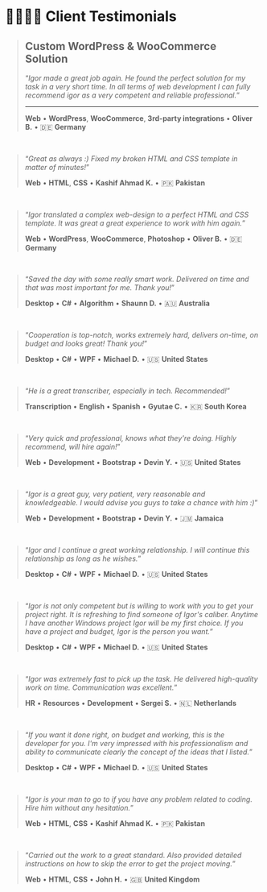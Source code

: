 # 🫱🏼‍🫲🏾 Client Testimonials

> ## Custom WordPress & WooCommerce Solution
>
> “_Igor made a great job again. He found the perfect solution for my task in a very short time. In all terms of web development I can fully recommend igor as a very competent and reliable professional._”
>
> ---
>
> **Web** • **WordPress**, **WooCommerce**, **3rd-party integrations** • **Oliver B.** • 🇩🇪 **Germany**

<br>

> “_Great as always :) Fixed my broken HTML and CSS template in matter of minutes!_”
>
> **Web** • **HTML**, **CSS** • **Kashif Ahmad K.** • 🇵🇰 **Pakistan**

<br>

> “_Igor translated a complex web-design to a perfect HTML and CSS template. It was great a great experience to work with him again._”
>
> **Web** • **WordPress**, **WooCommerce**, **Photoshop** • **Oliver B.** • 🇩🇪 **Germany**

<br>

> “_Saved the day with some really smart work. Delivered on time and that was most important for me. Thank you!_”
>
> **Desktop** • **C#** • **Algorithm** • **Shaunn D.** • 🇦🇺 **Australia**

<br>

> “_Cooperation is top-notch, works extremely hard, delivers on-time, on budget and looks great! Thank you!_”
>
> **Desktop** • **C#** • **WPF** • **Michael D.** • 🇺🇸 **United States**

<br>

> “_He is a great transcriber, especially in tech. Recommended!_”
>
> **Transcription** • **English** • **Spanish** • **Gyutae C.** • 🇰🇷 **South Korea**

<br>

> “_Very quick and professional, knows what they're doing. Highly recommend, will hire again!_”
>
> **Web** • **Development** • **Bootstrap** • **Devin Y.** • 🇺🇸 **United States**

<br>

> “_Igor is a great guy, very patient, very reasonable and knowledgeable. I would advise you guys to take a chance with him :)_”
>
> **Web** • **Development** • **Bootstrap** • **Devin Y.** • 🇯🇲 **Jamaica**

<br>

> “_Igor and I continue a great working relationship. I will continue this relationship as long as he wishes._”
>
> **Desktop** • **C#** • **WPF** • **Michael D.** • 🇺🇸 **United States**

<br>

> “_Igor is not only competent but is willing to work with you to get your project right. It is refreshing to find someone of Igor's caliber. Anytime I have another Windows project Igor will be my first choice. If you have a project and budget, Igor is the person you want._”
>
> **Desktop** • **C#** • **WPF** • **Michael D.** • 🇺🇸 **United States**

<br>

> “_Igor was extremely fast to pick up the task. He delivered high-quality work on time. Communication was excellent._”
>
> **HR** • **Resources** • **Development** • **Sergei S.** • 🇳🇱 **Netherlands**

<br>

> “_If you want it done right, on budget and working, this is the developer for you. I'm very impressed with his professionalism and ability to communicate clearly the concept of the ideas that I listed._”
>
> **Desktop** • **C#** • **WPF** • **Michael D.** • 🇺🇸 **United States**

<br>

> “_Igor is your man to go to if you have any problem related to coding. Hire him without any hesitation._”
>
> **Web** • **HTML**, **CSS** • **Kashif Ahmad K.** • 🇵🇰 **Pakistan**

<br>

> “_Carried out the work to a great standard. Also provided detailed instructions on how to skip the error to get the project moving._”
>
> **Web** • **HTML**, **CSS** • **John H.** • 🇬🇧 **United Kingdom**
